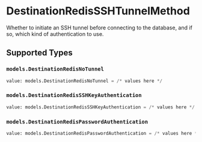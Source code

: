# DestinationRedisSSHTunnelMethod

Whether to initiate an SSH tunnel before connecting to the database, and if so, which kind of authentication to use.


## Supported Types

### `models.DestinationRedisNoTunnel`

```python
value: models.DestinationRedisNoTunnel = /* values here */
```

### `models.DestinationRedisSSHKeyAuthentication`

```python
value: models.DestinationRedisSSHKeyAuthentication = /* values here */
```

### `models.DestinationRedisPasswordAuthentication`

```python
value: models.DestinationRedisPasswordAuthentication = /* values here */
```


